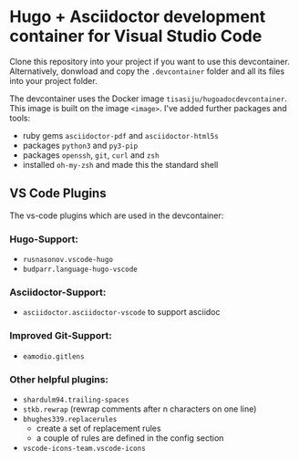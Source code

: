 # Hugo + Asciidoctor development container for Visual Studio Code

Clone this repository into your project if you want to use this devcontainer. Alternatively, donwload and copy the `.devcontainer` folder and all its files into your project folder.

The devcontainer uses the Docker image `tisasiju/hugoadocdevcontainer`. This image is built on the image `<image>`. I've added further packages and tools:

- ruby gems `asciidoctor-pdf` and `asciidoctor-html5s`
- packages `python3` and `py3-pip`
- packages `openssh`, `git`, `curl` and `zsh` 
- installed `oh-my-zsh` and made this the standard shell

## VS Code Plugins

The vs-code plugins which are used in the devcontainer:

### Hugo-Support:

- `rusnasonov.vscode-hugo`
- `budparr.language-hugo-vscode`

### Asciidoctor-Support:

- `asciidoctor.asciidoctor-vscode` to support asciidoc

### Improved Git-Support:

- `eamodio.gitlens`

### Other helpful plugins:

- `shardulm94.trailing-spaces`
- `stkb.rewrap` (rewrap comments after n characters on one line)
- `bhughes339.replacerules`
    - create a set of replacement rules
    - a couple of rules are defined in the config section
- `vscode-icons-team.vscode-icons`
